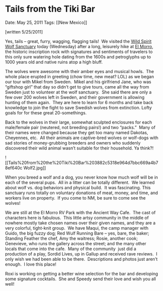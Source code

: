 # Tails from the Tiki Bar

Date: May 25, 2011
Tags: [[New Mexico]]

[written 5/25/2011]

Yes, tails – great, furry, wagging, flagging tails!  We visited the [Wild Spirit Wolf Sanctuary](https://www.wildspiritwolfsanctuary.org/index.php) today (Wednesday) after a long, leisurely hike at [El Morro](https://www.nps.gov/elmo/index.htm), the historic inscription rock with signatures and sentiments of travelers to this only sure watering hole dating from the 1600s and petroglyphs up to 1000 years old and native ruins atop a high bluff.

The wolves were awesome with their amber eyes and musical howls.  The whole place erupted in greeting (chow time, new meat? LOL) as we began our tour with Mikel from Sweden.  Mikel and his girlfriend Jane, who was “giftshop girl” that day so didn’t get to give tours, came all the way from Sweden just to volunteer at the wolf sanctuary.  She said there are only a few over 200 wolves left in Sweden, and their government is allowing hunting of them again.  They are here to learn for 6 months and take back knowledge to join the fight to save Swedish wolves from extinction. Lofty goals for for these great 20-somethings.

Back to the wolves in their large, somewhat sculpted enclosures for each male/female pair (neutered, not breeding pairs!) and two “packs.”  Many of their names were changed because they get too many named Dakotas, Cheyennes, etc.  All their animals are captive-bred wolves or wolf-dogs with sad stories of money-grubbing breeders and owners who suddenly discovered their wild animal wasn’t suitable for their household. Ya think?!

![[Tails%20from%20the%20Tiki%20Bar%203882c5318e964d7bbc669a4b78ef640c Wolf2.jpg]]

When you breed a wolf and a dog, you never know how much wolf will be in each of the several pups.  All in a litter can be totally different.  We learned about wolf vs. dog behaviors and physical build.  It was fascinating. This sanctuary runs totally on voluntary donations of meat, money, and time, and workers live on property.  If you come to NM, be sure to come see the wolves!

We are still at the El Morro RV Park with the Ancient Way Cafe.  The cast of characters here is fabulous.  This little artsy community in the middle of nowhere mostly take chosen names over their given names, and they are a very colorful, tight-knit group.  We have Maqui, the camp manager with Guido, the big fuzzy dog; Red Wulf Running Bare – yes, bare, the baker; Standing Feather the chef, Amy the waitress; Rosie, another cook; Genevieve, who runs the gallery across the street; and the many other locals that come into the cafe.  Many of the community  just did a production of a play, Sordid Lives, up in Gallup and received rave reviews.  I only wish we had been able to be there.  Descriptions and photos just aren’t enough.  I love this place!

Roxi is working on getting a better wine selection for the bar and developing some signature cocktails.  She and Speedy send their love and wish you all well!
